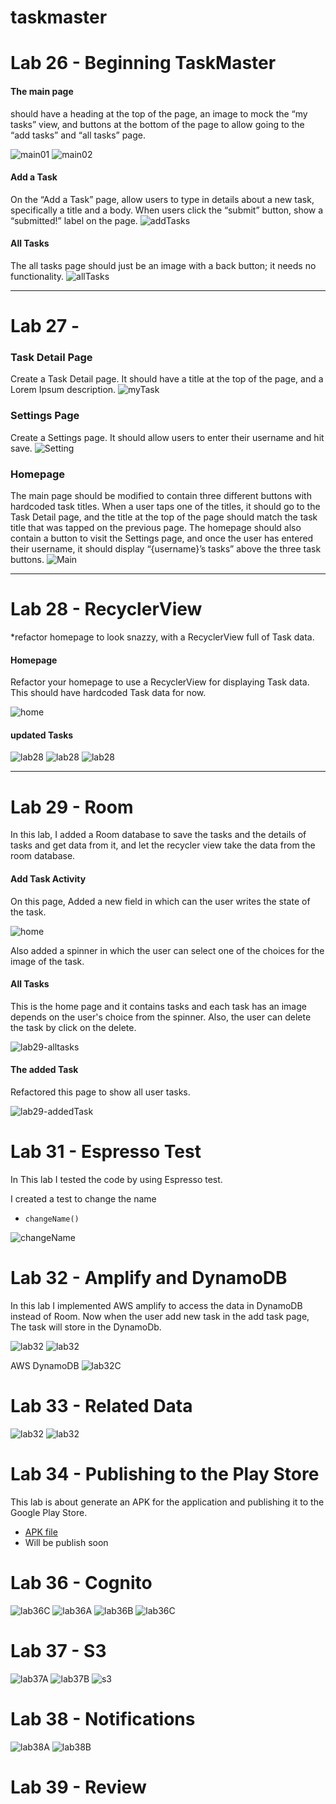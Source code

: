# taskmaster

# Lab 26 - Beginning TaskMaster
#### The main page
should have a heading at the top of the page, an image to mock the “my tasks” view, and buttons at the bottom of the page to allow going to the “add tasks” and “all tasks” page.

![main01](screenshots/main-activity-01.PNG)
![main02](screenshots/main-activity-02.PNG)

#### Add a Task
On the “Add a Task” page, allow users to type in details about a new task, specifically a title and a body. When users click the “submit” button, show a “submitted!” label on the page.
![addTasks](screenshots/add-task.PNG)

#### All Tasks
The all tasks page should just be an image with a back button; it needs no functionality.
![allTasks](screenshots/all-tasks.PNG)

---

# Lab 27 - 
### Task Detail Page
Create a Task Detail page. It should have a title at the top of the page, and a Lorem Ipsum description.
![myTask](screenshots/my-tasks-27.PNG)

### Settings Page
Create a Settings page. It should allow users to enter their username and hit save.
![Setting](screenshots/add-user.PNG)

### Homepage
The main page should be modified to contain three different buttons with hardcoded task titles. When a user taps one of the titles, it should go to the Task Detail page, and the title at the top of the page should match the task title that was tapped on the previous page.
The homepage should also contain a button to visit the Settings page, and once the user has entered their username, it should display “{username}’s tasks” above the three task buttons.
![Main](screenshots/lab27-main.PNG)

--- 

# Lab 28 - RecyclerView
*refactor  homepage to look snazzy, with a RecyclerView full of Task data.
#### Homepage
Refactor your homepage to use a RecyclerView for displaying Task data. This should have hardcoded Task data for now.

![home](screenshots/lab28-allTasks.PNG)
#### updated Tasks
![lab28](screenshots/lab28-01.PNG)
![lab28](screenshots/lab28-02.PNG)
![lab28](screenshots/lab28-03.PNG)

---

# Lab 29 - Room
In this lab, I added a Room database to save the tasks and the details of tasks and get data from it, and let the recycler view take the data from the room database.

#### Add Task Activity
On this page, Added a new field in which can the user writes the state of the task.

![home](screenshots/lab29.PNG)

Also added a spinner in which the user can select one of the choices for the image of the task.

#### All Tasks
This is the home page and it contains tasks and each task has an image depends on the user's choice from the spinner. Also, the user can delete the task by click on the delete.

![lab29-alltasks](screenshots/lab29-added.PNG)


#### The added Task
Refactored this page to show all user tasks.

![lab29-addedTask](screenshots/lab29-details.PNG)


# Lab 31 - Espresso Test
In This lab I tested the code by using Espresso test.

I created a test to change the name

- `changeName()`

![changeName](screenshots/lab31.PNG)

# Lab 32 - Amplify and DynamoDB
In this lab I implemented AWS amplify to access the data in DynamoDB instead of Room.
Now when the user add new task in the add task page, The task will store in the DynamoDb.

![lab32](screenshots/lab32.PNG)
![lab32](screenshots/lab32B.PNG)

AWS DynamoDB
![lab32C](screenshots/lab33.PNG)

# Lab 33 - Related Data
![lab32](screenshots/lab32.PNG)
![lab32](screenshots/lab32B.PNG)

# Lab 34 - Publishing to the Play Store
This lab is about generate an APK for the application and publishing it to the Google Play Store.
- [APK file](xx)
- Will be publish soon

# Lab 36 - Cognito
![lab36C](screenshots/lab36D.PNG)
![lab36A](screenshots/lab36A.PNG)
![lab36B](screenshots/lab36B.PNG)
![lab36C](screenshots/lab36c.PNG)


# Lab 37 - S3
![lab37A](screenshots/lab37A.PNG)
![lab37B](screenshots/lab37B.PNG)
![s3](screenshots/s3.PNG)

# Lab 38 - Notifications
![lab38A](screenshots/lab38.PNG)
![lab38B](screenshots/lab38B.PNG)

# Lab 39 - Review

